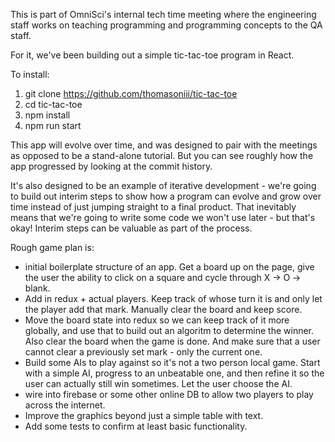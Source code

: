 This is part of OmniSci's internal tech time meeting where the engineering staff
works on teaching programming and programming concepts to the QA staff.

For it, we've been building out a simple tic-tac-toe program in React.

To install:

1. git clone https://github.com/thomasoniii/tic-tac-toe
2. cd tic-tac-toe
3. npm install
4. npm run start

This app will evolve over time, and was designed to pair with the meetings as opposed
to be a stand-alone tutorial. But you can see roughly how the app progressed by looking
at the commit history.

It's also designed to be an example of iterative development - we're going to build out
interim steps to show how a program can evolve and grow over time instead of just jumping
straight to a final product. That inevitably means that we're going to write some code
we won't use later - but that's okay! Interim steps can be valuable as part of the process.

Rough game plan is:

- initial boilerplate structure of an app. Get a board up on the page, give the user
  the ability to click on a square and cycle through X -> O -> blank.
- Add in redux + actual players. Keep track of whose turn it is and only let the player
  add that mark. Manually clear the board and keep score.
- Move the board state into redux so we can keep track of it more globally, and use that
  to build out an algoritm to determine the winner. Also clear the board when the game is done.
  And make sure that a user cannot clear a previously set mark - only the current one.
- Build some AIs to play against so it's not a two person local game. Start with a simple AI,
  progress to an unbeatable one, and then refine it so the user can actually still win sometimes.
  Let the user choose the AI.
- wire into firebase or some other online DB to allow two players to play across the internet.
- Improve the graphics beyond just a simple table with text.
- Add some tests to confirm at least basic functionality.
